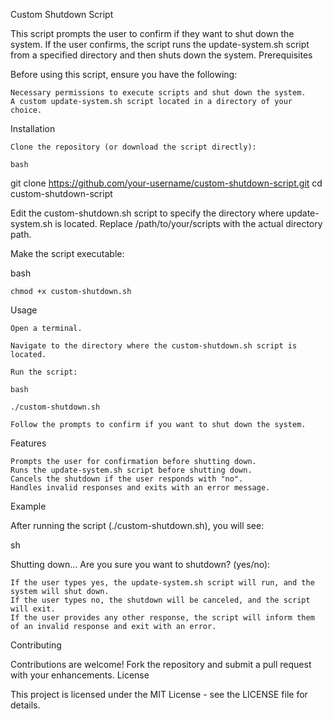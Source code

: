 Custom Shutdown Script

This script prompts the user to confirm if they want to shut down the system. If the user confirms, the script runs the update-system.sh script from a specified directory and then shuts down the system.
Prerequisites

Before using this script, ensure you have the following:

    Necessary permissions to execute scripts and shut down the system.
    A custom update-system.sh script located in a directory of your choice.

Installation

    Clone the repository (or download the script directly):

    bash

git clone https://github.com/your-username/custom-shutdown-script.git
cd custom-shutdown-script

Edit the custom-shutdown.sh script to specify the directory where update-system.sh is located. Replace /path/to/your/scripts with the actual directory path.

Make the script executable:

bash

    chmod +x custom-shutdown.sh

Usage

    Open a terminal.

    Navigate to the directory where the custom-shutdown.sh script is located.

    Run the script:

    bash

    ./custom-shutdown.sh

    Follow the prompts to confirm if you want to shut down the system.

Features

    Prompts the user for confirmation before shutting down.
    Runs the update-system.sh script before shutting down.
    Cancels the shutdown if the user responds with "no".
    Handles invalid responses and exits with an error message.

Example

After running the script (./custom-shutdown.sh), you will see:

sh

Shutting down...
Are you sure you want to shutdown? (yes/no):

    If the user types yes, the update-system.sh script will run, and the system will shut down.
    If the user types no, the shutdown will be canceled, and the script will exit.
    If the user provides any other response, the script will inform them of an invalid response and exit with an error.

Contributing

Contributions are welcome! Fork the repository and submit a pull request with your enhancements.
License

This project is licensed under the MIT License - see the LICENSE file for details.

